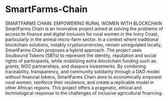# SmartFarms-Chain
SMARTFARMS CHAIN: EMPOWERING RURAL WOMEN WITH BLOCKCHAIN
SmartFarms Chain is an innovative project aimed at solving the problems of access to finance and digital inclusion for rural women in the Ivory Coast, particularly in the animal micro-farm sector. In a context where traditional blockchain solutions, notably cryptocurrencies, remain unregulated locally, SmartFarms Chain proposes a hybrid approach. The project uses Soulbound Tokens (SBTs) to represent the identity, reputation and social rights of participants, while mobilizing extra-blockchain funding such as grants, NGO partnerships, and diaspora investments. By combining traceability, transparency, and community solidarity through a DAO model without financial tokens, SmartFarms Chain aims to economically empower rural women, reinforce their resilience, and create a replicable model in other African regions. This project offers a pragmatic, ethical and technological response to the challenges of inclusive agricultural financing.
